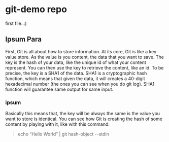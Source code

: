 # git-demo repo
first file..:)

## Ipsum Para
First, Git is all about how to store information.
At its core, Git is like a key value store. As the value is you content, the data that you want to save.
The key is the hash of your data, like the unique id of what your content represent. You can then use the key to retrieve the content, like an id. To be precise, the key is a SHA1 of the data. SHA1 is a cryptographic hash function, which means that given the data, it will creates a 40-digit hexadecimal number (the ones you can see when you do git log). SHA1 function will guarantee same output for same input.
### ipsum
Basically this means that, the key will be always the same is the value you want to store is identical.
You can see how Git is creating the hash of some content by playing with it, like with this command:
> echo “Hello World” | git hash-object --stdin